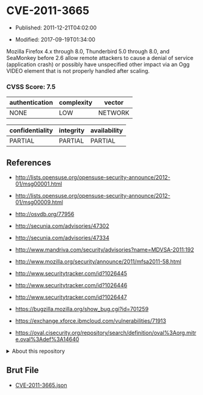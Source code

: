 # CVE-2011-3665

- Published: 2011-12-21T04:02:00

- Modified: 2017-09-19T01:34:00

Mozilla Firefox 4.x through 8.0, Thunderbird 5.0 through 8.0, and SeaMonkey before 2.6 allow remote attackers to cause a denial of service (application crash) or possibly have unspecified other impact via an Ogg VIDEO element that is not properly handled after scaling.

### CVSS Score: **7.5**

| authentication | complexity | vector |
| --- | --- | --- |
| NONE | LOW | NETWORK |

| confidentiality | integrity | availability |
| --- | --- | --- |
| PARTIAL | PARTIAL | PARTIAL |

## References

* http://lists.opensuse.org/opensuse-security-announce/2012-01/msg00001.html

* http://lists.opensuse.org/opensuse-security-announce/2012-01/msg00009.html

* http://osvdb.org/77956

* http://secunia.com/advisories/47302

* http://secunia.com/advisories/47334

* http://www.mandriva.com/security/advisories?name=MDVSA-2011:192

* http://www.mozilla.org/security/announce/2011/mfsa2011-58.html

* http://www.securitytracker.com/id?1026445

* http://www.securitytracker.com/id?1026446

* http://www.securitytracker.com/id?1026447

* https://bugzilla.mozilla.org/show_bug.cgi?id=701259

* https://exchange.xforce.ibmcloud.com/vulnerabilities/71913

* https://oval.cisecurity.org/repository/search/definition/oval%3Aorg.mitre.oval%3Adef%3A14640

<details>
<summary>About this repository</summary> 

  This repository is part of the project [Live Hack CVE](https://github.com/Live-Hack-CVE). Main website can be found [www.live-hack.org](https://www.live-hack.org) 
  
  Made by [Sn0wAlice](https://github.com/Sn0wAlice) for the people that care about security and need to have a feed of the latest CVEs. Hope you enjoy it, don't forget to star the repo and follow me on [Twitter](https://twitter.com/Sn0wAlice) and [Github](https://github.com/Sn0wAlice). And that is my [personnal website](https://www.alice-snow.me/)

  - [Home Page](https://github.com/Live-Hack-CVE)
  - [Framework](https://github.com/Live-Hack-CVE/cve-framework)
  - [CVE database](https://github.com/Live-Hack-CVE/full_database)
  - [Changelog](https://github.com/Live-Hack-CVE/Changelog)
</details>

## Brut File

* [CVE-2011-3665.json](https://raw.githubusercontent.com/Live-Hack-CVE/full_database/main/cves/2011/CVE-2011-3665.json)


